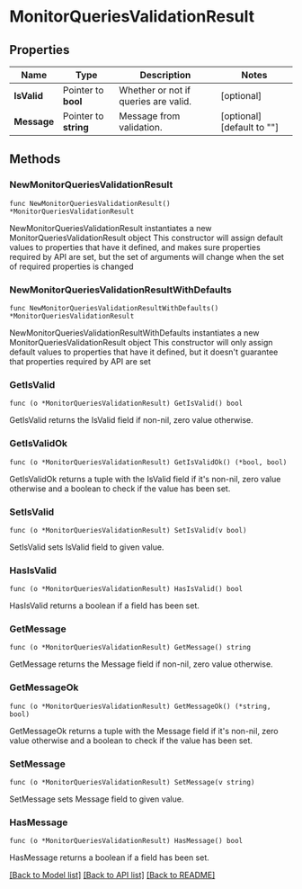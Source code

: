 # MonitorQueriesValidationResult

## Properties

Name | Type | Description | Notes
------------ | ------------- | ------------- | -------------
**IsValid** | Pointer to **bool** | Whether or not if queries are valid. | [optional] 
**Message** | Pointer to **string** | Message from validation. | [optional] [default to ""]

## Methods

### NewMonitorQueriesValidationResult

`func NewMonitorQueriesValidationResult() *MonitorQueriesValidationResult`

NewMonitorQueriesValidationResult instantiates a new MonitorQueriesValidationResult object
This constructor will assign default values to properties that have it defined,
and makes sure properties required by API are set, but the set of arguments
will change when the set of required properties is changed

### NewMonitorQueriesValidationResultWithDefaults

`func NewMonitorQueriesValidationResultWithDefaults() *MonitorQueriesValidationResult`

NewMonitorQueriesValidationResultWithDefaults instantiates a new MonitorQueriesValidationResult object
This constructor will only assign default values to properties that have it defined,
but it doesn't guarantee that properties required by API are set

### GetIsValid

`func (o *MonitorQueriesValidationResult) GetIsValid() bool`

GetIsValid returns the IsValid field if non-nil, zero value otherwise.

### GetIsValidOk

`func (o *MonitorQueriesValidationResult) GetIsValidOk() (*bool, bool)`

GetIsValidOk returns a tuple with the IsValid field if it's non-nil, zero value otherwise
and a boolean to check if the value has been set.

### SetIsValid

`func (o *MonitorQueriesValidationResult) SetIsValid(v bool)`

SetIsValid sets IsValid field to given value.

### HasIsValid

`func (o *MonitorQueriesValidationResult) HasIsValid() bool`

HasIsValid returns a boolean if a field has been set.

### GetMessage

`func (o *MonitorQueriesValidationResult) GetMessage() string`

GetMessage returns the Message field if non-nil, zero value otherwise.

### GetMessageOk

`func (o *MonitorQueriesValidationResult) GetMessageOk() (*string, bool)`

GetMessageOk returns a tuple with the Message field if it's non-nil, zero value otherwise
and a boolean to check if the value has been set.

### SetMessage

`func (o *MonitorQueriesValidationResult) SetMessage(v string)`

SetMessage sets Message field to given value.

### HasMessage

`func (o *MonitorQueriesValidationResult) HasMessage() bool`

HasMessage returns a boolean if a field has been set.


[[Back to Model list]](../README.md#documentation-for-models) [[Back to API list]](../README.md#documentation-for-api-endpoints) [[Back to README]](../README.md)


